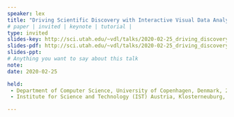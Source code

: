 ```yaml
---
speaker: lex
title: "Driving Scientific Discovery with Interactive Visual Data Analysis"
# paper | invited | keynote | tutorial |
type: invited
slides-key: http://sci.utah.edu/~vdl/talks/2020-02-25_driving_discovery.key
slides-pdf: http://sci.utah.edu/~vdl/talks/2020-02-25_driving_discovery.pdf
slides-ppt: 
# Anything you want to say about this talk
note:
date: 2020-02-25

held:
 - Department of Computer Science, University of Copenhagen, Denmark, 2021-10-04
 - Institute for Science and Technology (IST) Austria, Klosterneuburg, Austria, 2020-02-25.

---
```

